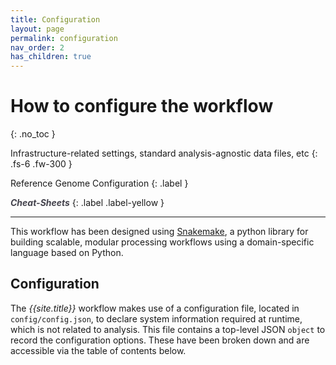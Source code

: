 ```yaml
---
title: Configuration
layout: page
permalink: configuration
nav_order: 2
has_children: true
---
```


# How to configure the workflow
{: .no_toc }

Infrastructure-related settings, standard analysis-agnostic data files, etc
{: .fs-6 .fw-300 }

Reference Genome Configuration
{: .label }

<a href="{{ site.baseurl }}/cheat-sheets/quickstart" style="color: #44434d; text-decoration: none;" target="_blank"><strong><i>Cheat-Sheets</i></strong></a>
{: .label .label-yellow }

---

This workflow has been designed using [Snakemake](https://snakemake.github.io/), a python library for building scalable, modular processing workflows using a domain-specific language based on Python.


## Configuration

The <i>{{site.title}}</i> workflow makes use of a configuration file, located in `config/config.json`, to declare system information required at runtime, which is not related to analysis. This file contains a top-level JSON `object` to record the configuration options. These have been broken down and are accessible via the table of contents below.
